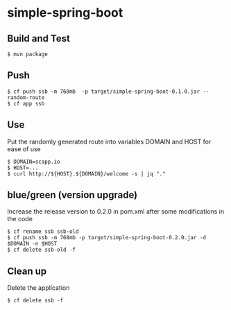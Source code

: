 simple-spring-boot
==================

Build and Test
--------------

    $ mvn package

Push
----

    $ cf push ssb -m 768mb  -p target/simple-spring-boot-0.1.0.jar --random-route
    $ cf app ssb

Use
---

Put the randomly generated route into variables DOMAIN and HOST for ease of use

    $ DOMAIN=scapp.io
    $ HOST=...
    $ curl http://${HOST}.${DOMAIN}/welcome -s | jq "."

blue/green (version upgrade)
----------------------------

Increase the release version to 0.2.0 in pom.xml after some modifications in the code

    $ cf rename ssb ssb-old
    $ cf push ssb -m 768mb -p target/simple-spring-boot-0.2.0.jar -d $DOMAIN -n $HOST
    $ cf delete ssb-old -f

Clean up
--------

Delete the application

    $ cf delete ssb -f

